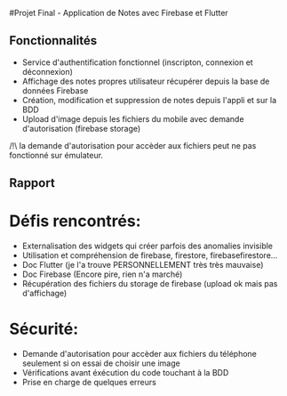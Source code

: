 #Projet Final - Application de Notes avec Firebase et Flutter

## Fonctionnalités
- Service d'authentification fonctionnel (inscripton, connexion et déconnexion)
- Affichage des notes propres utilisateur récupérer depuis la base de données Firebase
- Création, modification et suppression de notes depuis l'appli et sur la BDD
- Upload d'image depuis les fichiers du mobile avec demande d'autorisation (firebase storage)

/!\ la demande d'autorisation pour accèder aux fichiers peut ne pas fonctionné sur émulateur.

## Rapport
# Défis rencontrés: 
- Externalisation des widgets qui créer parfois des anomalies invisible
- Utilisation et compréhension de firebase, firestore, firebasefirestore...
- Doc Flutter (je l'a trouve PERSONNELLEMENT très très mauvaise)
- Doc Firebase (Encore pire, rien n'a marché)
- Récupération des fichiers du storage de firebase (upload ok mais pas d'affichage)


# Sécurité:
- Demande d'autorisation pour accèder aux fichiers du téléphone seulement si on essai de choisir une image
- Vérifications avant éxécution du code touchant à la BDD
- Prise en charge de quelques erreurs
